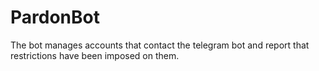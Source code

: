 # PardonBot
The bot manages accounts that contact the telegram bot and report that restrictions have been imposed on them.
